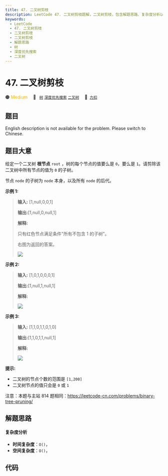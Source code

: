 ```yaml
---
title: 47. 二叉树剪枝
description: LeetCode 47. 二叉树剪枝题解，二叉树剪枝，包含解题思路、复杂度分析以及完整的 JavaScript 代码实现。
keywords:
  - LeetCode
  - 47. 二叉树剪枝
  - 二叉树剪枝
  - 二叉树剪枝
  - 解题思路
  - 树
  - 深度优先搜索
  - 二叉树
---
```


# 47. 二叉树剪枝

🟠 <font color=#ffb800>Medium</font>&emsp; 🔖&ensp; [`树`](/tag/tree.md) [`深度优先搜索`](/tag/depth-first-search.md) [`二叉树`](/tag/binary-tree.md)&emsp; 🔗&ensp;[`力扣`](https://leetcode.cn/problems/pOCWxh)

## 题目

English description is not available for the problem. Please switch to
Chinese.


## 题目大意

给定一个二叉树 **根节点**  `root` ，树的每个节点的值要么是 `0`，要么是 `1`。请剪除该二叉树中所有节点的值为 `0` 的子树。

节点 `node` 的子树为 `node` 本身，以及所有 `node` 的后代。



**示例 1:**

> 
> 
> 
> 
> 
> **输入:** [1,null,0,0,1]
> 
> **输出:**[1,null,0,null,1] 
> 
> **解释:** 
> 
> 只有红色节点满足条件"所有不包含 1 的子树"。
> 
> 右图为返回的答案。
> 
> 
> 
> ![](https://s3-lc-upload.s3.amazonaws.com/uploads/2018/04/06/1028_2.png)
> 
> 

**示例 2:**

> 
> 
> 
> 
> 
> **输入:** [1,0,1,0,0,0,1]
> 
> **输出:**[1,null,1,null,1]
> 
> **解释:** 
> 
> 
> 
> ![](https://s3-lc-upload.s3.amazonaws.com/uploads/2018/04/06/1028_1.png)
> 
> 

**示例 3:**

> 
> 
> 
> 
> 
> **输入:** [1,1,0,1,1,0,1,0]
> 
> **输出:**[1,1,0,1,1,null,1]
> 
> **解释:** 
> 
> 
> 
> ![](https://s3-lc-upload.s3.amazonaws.com/uploads/2018/04/05/1028.png)
> 
> 



**提示:**

  * 二叉树的节点个数的范围是 `[1,200]`
  * 二叉树节点的值只会是 `0` 或 `1`



注意：本题与主站 814 题相同：<https://leetcode-cn.com/problems/binary-tree-pruning/>


## 解题思路

#### 复杂度分析

- **时间复杂度**：`O()`，
- **空间复杂度**：`O()`，

## 代码

```javascript

```